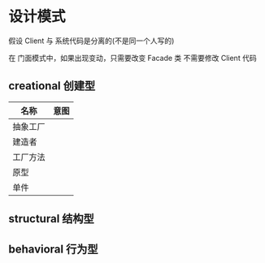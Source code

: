# 设计模式

假设 Client 与 系统代码是分离的(不是同一个人写的)

在 门面模式中，如果出现变动，只需要改变 Facade 类 不需要修改 Client 代码

## creational 创建型

|  名称  |  意图  |
|--------|--------|
|抽象工厂|   |
| 建造者 |   |
|工厂方法|   |
|  原型  |   |
|  单件  |   |

## structural 结构型

## behavioral 行为型
